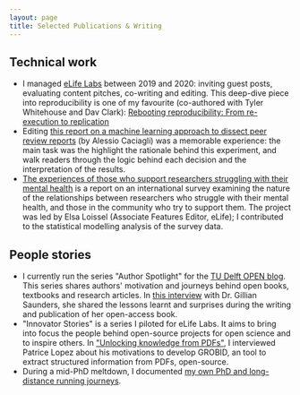 ```yaml
---
layout: page
title: Selected Publications & Writing
---
```


## Technical work
- I managed [eLife Labs](https://elifesci.org/labs) between 2019 and 2020: inviting guest posts, evaluating content pitches, co-writing and editing. This deep-dive piece into reproducibility is one of my favourite (co-authored with Tyler Whitehouse and Dav Clark): [Rebooting reproducibility: From re-execution to replication](https://elifesciences.org/labs/6fb86e9c/rebooting-reproducibility-from-re-execution-to-replication)
- Editing [this report on a machine learning approach to dissect peer review reports](https://elifesciences.org/labs/abb00264/peertax-investigating-the-taxonomy-of-peer-reviews) (by Alessio Caciagli) was a memorable experience: the main task was the highlight the rationale behind this experiment, and walk readers through the logic behind each decision and the interpretation of the results.
- [The experiences of those who support researchers struggling with their mental health](https://www.notion.so/Detailed-CV-5c2748aa5cd74a738d4b2e20555d902f#12e6641a176a40b092a5dc37fbfa5e70) is a report on an international survey examining the nature of the relationships between researchers who struggle with their mental health, and those in the community who try to support them. The project was led by Elsa Loissel (Associate Features Editor, eLife); I contributed to the statistical modelling analysis of the survey data.

## People stories
- I currently run the series "Author Spotlight" for the [TU Delft OPEN blog](https://openpublishing.tudl.tudelft.nl/). This series shares authors' motivation and journeys behind open books, textbooks and research articles. In [this interview](https://openpublishing.tudl.tudelft.nl/author-spotlight-contextualising-80-years-of-aerospace-engineering-education-in-the-netherlands/) with Dr. Gillian Saunders, she shared the lessons learnt and surprises during the writing and publication of her open-access book.
-  "Innovator Stories" is a series I piloted for eLife Labs. It aims to bring into focus the people behind open-source projects for open science and to inspire others. In ["Unlocking knowledge from PDFs"](https://elifesciences.org/labs/d181861d/innovator-story-unlocking-knowledge-from-pdfs), I interviewed Patrice Lopez about his motivations to develop GROBID, an tool to extract structured information from PDFs, open-source.
- During a mid-PhD meltdown, I documented [my own PhD and long-distance running journeys](https://blogs.embl.org/rome/2017/11/22/dont-do-a-phd/).
